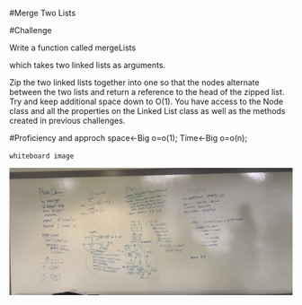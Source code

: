 #Merge Two Lists

#Challenge

Write a function called mergeLists

which takes two linked lists as arguments.

Zip the two linked lists together into one so that the nodes alternate between the two lists and return a reference to the head of the zipped list. Try and keep additional space down to O(1). You have access to the Node class and all the properties on the Linked List class as well as the methods created in previous challenges.

#Proficiency and approch
space<-Big o=o(1); Time<-Big o=o(n);

`whiteboard image`

![mergelinkedlists](../../../../../Assets/white.jpg)
